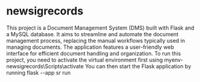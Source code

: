 # newsigrecords
This project is a Document Management System (DMS) built with Flask and a MySQL database. It aims to streamline and automate the document management process, replacing the manual workflows typically used in managing documents. The application features a user-friendly web interface for efficient document handling and organization.
To run this project, you need to activate the virtual environment first using myenv-newsigrecords\Scripts\activate
You can then start the Flask application by running flask --app sr run
